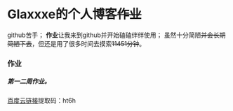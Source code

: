 #    Glaxxxe的个人博客~~作业~~
github苦手；
**作业**让我来到github并开始磕磕绊绊使用；
虽然十分简陋~~并会长期简陋下去~~，但还是用了很多时间去摸索~~11451分钟~~。
### 作业
##### 第一二周作业。
[百度云链接]( https://pan.baidu.com/s/1HQN8NgpzU3XK-YYgA-g-ig )提取码：ht6h
